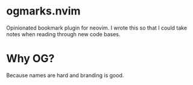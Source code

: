 # ogmarks.nvim
Opinionated bookmark plugin for neovim. I wrote this so that I could take notes
when reading through new code bases. 

# Why OG?
Because names are hard and branding is good.